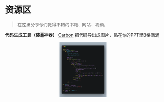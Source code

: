# 资源区
> 在这里分享你们觉得不错的书籍、网站、视频。

**代码生成工具（装逼神器）**
[Carbon](https://carbon.now.sh/?bg=rgba(171%2C%20184%2C%20195%2C%201)&t=seti&wt=none&l=auto&ds=true&dsyoff=20px&dsblur=68px&wc=true&wa=true&pv=48px&ph=32px&ln=false&fm=Hack&fs=14px&lh=133%25&si=false&es=2x&wm=false)
把代码导出成图片，贴在你的PPT里B格满满

<div align = center> <img src = 'https://github.com/Peter-Huang0623/LeetCodeRepo/blob/master/Peter_Huang/Pics/code.png' width='30%' height='30%'> </div>
